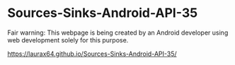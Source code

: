 # Sources-Sinks-Android-API-35
Fair warning: This webpage is being created by an Android developer using web development solely for this purpose.

https://laurax64.github.io/Sources-Sinks-Android-API-35/
